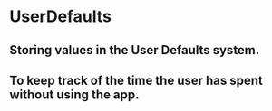 # UserDefaults

## Storing values in the User Defaults system.

## To keep track of the time the user has spent without using the app.

